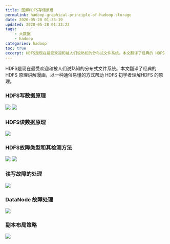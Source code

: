 ```yaml
---
title: 图解HDFS存储原理
permalink: hadoop-graphical-principle-of-hadoop-storage
date: 2020-05-28 01:33:19
updated: 2020-05-28 01:33:22
tags: 
    - 大数据
    - hadoop
categories: hadoop
toc: true
excerpt: HDFS是现在最受欢迎和被人们说熟知的分布式文件系统。本文翻译了经典的 HDFS 原理讲解漫画，以一种通俗易懂的方式帮助 HDFS 初学者理解HDFS 的原理。
---
```

HDFS是现在最受欢迎和被人们说熟知的分布式文件系统。本文翻译了经典的 HDFS 原理讲解漫画，以一种通俗易懂的方式帮助 HDFS 初学者理解HDFS 的原理。

### HDFS写数据原理
![](https://static.studytime.xin/article/20200528012507.png)
![](https://static.studytime.xin/article/20200528012710.png)

### HDFS读数据原理
![](https://static.studytime.xin/article/20200528012729.png)

### HDFS故障类型和其检测方法
![](https://static.studytime.xin/article/20200528012757.png)
![](https://static.studytime.xin/article/20200528012810.png)

### 读写故障的处理
![](https://static.studytime.xin/article/20200528012841.png)


### DataNode 故障处理
![](https://static.studytime.xin/article/20200528013132.png)


### 副本布局策略
![](https://static.studytime.xin/article/20200528013111.png)

